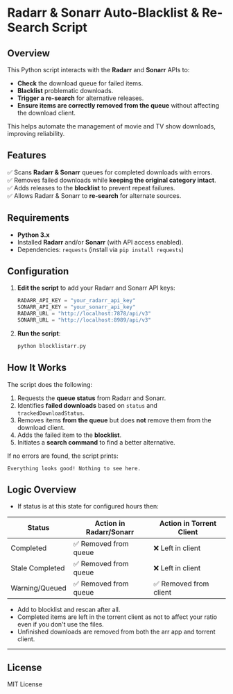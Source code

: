 # Radarr & Sonarr Auto-Blacklist & Re-Search Script

## Overview

This Python script interacts with the **Radarr** and **Sonarr** APIs to:
- **Check** the download queue for failed items.
- **Blacklist** problematic downloads.
- **Trigger a re-search** for alternative releases.
- **Ensure items are correctly removed from the queue** without affecting the download client.

This helps automate the management of movie and TV show downloads, improving reliability.

## Features
✅ Scans **Radarr & Sonarr** queues for completed downloads with errors.  
✅ Removes failed downloads while **keeping the original category intact**.  
✅ Adds releases to the **blocklist** to prevent repeat failures.  
✅ Allows Radarr & Sonarr to **re-search** for alternate sources.    

## Requirements

- **Python 3.x**
- Installed **Radarr** and/or **Sonarr** (with API access enabled).
- Dependencies: `requests` (install via `pip install requests`)

## Configuration

1. **Edit the script** to add your Radarr and Sonarr API keys:
   ```python
   RADARR_API_KEY = "your_radarr_api_key"
   SONARR_API_KEY = "your_sonarr_api_key"
   RADARR_URL = "http://localhost:7878/api/v3"
   SONARR_URL = "http://localhost:8989/api/v3"
   ```

2. **Run the script**:
   ```bash
   python blocklistarr.py
   ```
   
## How It Works

The script does the following:
1. Requests the **queue status** from Radarr and Sonarr.
2. Identifies **failed downloads** based on `status` and `trackedDownloadStatus`.
3. Removes items **from the queue** but does **not** remove them from the download client.
4. Adds the failed item to the **blocklist**.
5. Initiates a **search command** to find a better alternative.

If no errors are found, the script prints:
```
Everything looks good! Nothing to see here.
```

## Logic Overview
* If status is at this state for configured hours then:

|     Status         | Action in Radarr/Sonarr | Action in Torrent Client |
|--------------------|--------------------------|---------------------------|
| Completed          | ✅ Removed from queue     | ❌ Left in client         |
| Stale Completed    | ✅ Removed from queue     | ❌ Left in client         |
| Warning/Queued     | ✅ Removed from queue     | ✅ Removed from client    |

* Add to blocklist and rescan after all.
* Completed items are left in the torrent client as not to affect your ratio even if you don't use the files.
* Unfinished downloads are removed from both the arr app and torrent client.

---

## License
MIT License
